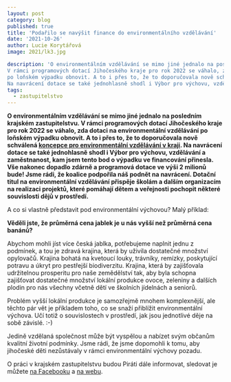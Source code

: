 ```yaml
---
layout: post
category: blog
published: true
title: 'Podařilo se navýšit finance do environmentálního vzdělávání'
date: '2021-10-26'
author: Lucie Korytářová
image: 2021/lk3.jpg

description: 'O environmentálním vzdělávání se mimo jiné jednalo na posledním krajském zastupitelstvu. 
V rámci programových dotací Jihočeského kraje pro rok 2022 se váhalo, zda dotaci na environmentální vzdělávání 
po loňském výpadku obnovit. A to i přes to, že to doporučovala nově schválená koncepce pro environmentální vzdělávání v kraji. 
Na navrácení dotace se také jednohlasně shodl i Výbor pro výchovu, vzdělávání a zaměstnanost, kam jsem tento bod o výpadku ve financování přinesla.'
tags:
  - zastupitelstvo
---
```

**O environmentálním vzdělávání se mimo jiné jednalo na posledním krajském zastupitelstvu. V rámci programových dotací Jihočeského kraje pro rok 2022 se váhalo, zda dotaci na environmentální vzdělávání po loňském výpadku obnovit. A to i přes to, že to doporučovala nově schválená [koncepce pro environmentální vzdělávání v kraji](https://jihocesky.pirati.cz/tiskove-zpravy/koncepce-environmentalni-vychovy-lucie-korytarova/). Na navrácení dotace se také jednohlasně shodl i Výbor pro výchovu, vzdělávání a zaměstnanost, kam jsem tento bod o výpadku ve financování přinesla. Vše nakonec dopadlo zdárně a programová dotace ve výši 2 milionů bude! Jsme rádi, že koalice podpořila náš podnět na navrácení. Dotační titul na environmentální vzdělávání přispěje školám a dalším organizacím na realizaci projektů, které pomáhají dětem a veřejnosti pochopit některé souvislosti dějů v prostředí.**

A co si vlastně představit pod environmentální výchovou? Malý příklad: 

**Věděli jste, že průměrná cena jablek je u nás vyšší než průměrná cena banánů?** 

Abychom mohli jíst více česká jablka, potřebujeme naplnit jednu z podmínek, a tou je zdravá krajina, která by uživila dostatečné množství opylovačů. Krajina bohatá na kvetoucí louky, trávníky, remízky, poskytující potravu a úkryt pro pestřejší biodiverzitu. Krajina, která by zajišťovala udržitelnou prosperitu pro naše zemědělství tak, aby byla schopna zajišťovat dostatečné množství lokální produkce ovoce, zeleniny a dalších plodin pro nás všechny včetně dětí ve školních jídelnách a seniorů. 

Problém vyšší lokální produkce je samozřejmě mnohem komplexnější, ale těchto pár vět je příkladem toho, co se snaží přiblížit environmentální výchova. Učí totiž o souvislostech v prostředí, jak jsou jednotlivé děje na sobě závislé. :-) 
   
Jedině vzdělaná společnost může být vyspělou a nabízet svým občanům kvalitní životní podmínky. Jsme rádi, že jsme dopomohli k tomu, aby jihočeské děti nezůstávaly v rámci environmentální výchovy pozadu.

O práci v krajském zastupitelstvu budou Piráti dále informovat, sledovat je můžete [na Facebooku](https://www.facebook.com/pirati.jck) a 
[na webu](https://jihocesky.pirati.cz/).